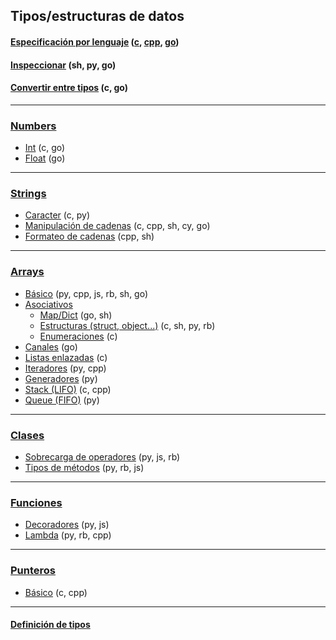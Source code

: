 ## Tipos/estructuras de datos

#### [Especificación por lenguaje](https://github.com/mondeja/fullstack/tree/master/backend/src/tipos/_resumen) ([c](https://github.com/mondeja/fullstack/tree/master/backend/src/tipos/_resumen/c), [cpp](https://github.com/mondeja/fullstack/tree/master/backend/src/tipos/_resumen/cpp), [go](https://github.com/mondeja/fullstack/tree/master/backend/src/tipos/_resumen/go))
#### [Inspeccionar](https://github.com/mondeja/fullstack/tree/master/backend/src/tipos/inspect) (sh, py, go)
#### [Convertir entre tipos](https://github.com/mondeja/fullstack/tree/master/backend/src/tipos/conversion) (c, go)

_____________________

### [Numbers](https://github.com/mondeja/fullstack/tree/master/backend/src/tipos/numbers)
- [Int](https://github.com/mondeja/fullstack/tree/master/backend/src/tipos/numbers/int) (c, go)
- [Float](https://github.com/mondeja/fullstack/tree/master/backend/src/tipos/numbers/float) (go)

_____________________

### [Strings](https://github.com/mondeja/fullstack/tree/master/backend/src/tipos/strings)
- [Caracter](https://github.com/mondeja/fullstack/tree/master/backend/src/tipos/char) (c, py)
- [Manipulación de cadenas](https://github.com/mondeja/fullstack/tree/master/backend/src/tipos/strings/manipular) (c, cpp, sh, cy, go)
- [Formateo de cadenas](https://github.com/mondeja/fullstack/tree/master/backend/src/tipos/strings/formatear) (cpp, sh)


_____________________

### [Arrays](https://github.com/mondeja/fullstack/tree/master/backend/src/tipos/arrays)
- [Básico](https://github.com/mondeja/fullstack/tree/master/backend/src/tipos/arrays/basico) (py, cpp, js, rb, sh, go)
- [Asociativos](https://github.com/mondeja/fullstack/tree/master/backend/src/tipos/arrays/asociativos)
    + [Map/Dict](https://github.com/mondeja/fullstack/tree/master/backend/src/tipos/arrays/asociativos/map_dict) (go, sh)
    + [Estructuras (struct, object...)](https://github.com/mondeja/fullstack/tree/master/backend/src/tipos/arrays/asociativos/struct) (c, sh, py, rb)
    + [Enumeraciones](https://github.com/mondeja/fullstack/tree/master/backend/src/tipos/arrays/asociativos/enum) (c)
- [Canales](https://github.com/mondeja/fullstack/tree/master/backend/src/tipos/arrays/canales) (go)
- [Listas enlazadas](https://github.com/mondeja/fullstack/tree/master/backend/src/tipos/arrays/linked_list) (c)
- [Iteradores](https://github.com/mondeja/fullstack/tree/master/backend/src/tipos/arrays/iteradores) (py, cpp)
- [Generadores](https://github.com/mondeja/fullstack/tree/master/backend/src/tipos/arrays/iteradores) (py)
- [Stack (LIFO)](https://github.com/mondeja/fullstack/tree/master/backend/src/tipos/arrays/stack) (c, cpp)
- [Queue (FIFO)](https://github.com/mondeja/fullstack/tree/master/backend/src/tipos/arrays/queue/FIFO) (py)

_____________________

### [Clases](https://github.com/mondeja/fullstack/tree/master/backend/src/tipos/clases)
- [Sobrecarga de operadores](https://github.com/mondeja/fullstack/tree/master/backend/src/tipos/clases/sobrecarga_de_operadores) (py, js, rb)
- [Tipos de métodos](https://github.com/mondeja/fullstack/tree/master/backend/src/tipos/clases/tipos_de_metodos) (py, rb, js)

______________________

### [Funciones](https://github.com/mondeja/fullstack/tree/master/backend/src/tipos/funciones)
- [Decoradores](https://github.com/mondeja/fullstack/tree/master/backend/src/tipos/funciones/decoradores) (py, js)
- [Lambda](https://github.com/mondeja/fullstack/tree/master/backend/src/tipos/funciones/lambda) (py, rb, cpp)

_________

### [Punteros](https://github.com/mondeja/fullstack/tree/master/backend/src/tipos/punteros)
- [Básico](https://github.com/mondeja/fullstack/tree/master/backend/src/tipos/punteros) (c, cpp)

_________

#### [Definición de tipos](https://github.com/mondeja/fullstack/tree/master/backend/src/tipos/definicion)